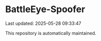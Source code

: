 # BattleEye-Spoofer

Last updated: 2025-05-28 09:33:47

This repository is automatically maintained.
